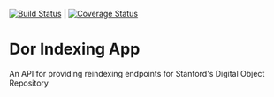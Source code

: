 [![Build Status](https://travis-ci.org/sul-dlss/dor_indexing_app.svg?branch=master)](https://travis-ci.org/sul-dlss/dor_indexing_app) | [![Coverage Status](https://coveralls.io/repos/github/sul-dlss/dor_indexing_app/badge.svg?branch=master)](https://coveralls.io/github/sul-dlss/dor_indexing_app?branch=master)


# Dor Indexing App 

An API for providing reindexing endpoints for Stanford's Digital Object Repository
